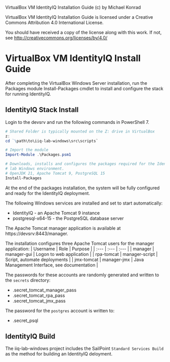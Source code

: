 VirtualBox VM IdentityIQ Installation Guide (c) by Michael Konrad

VirtualBox VM IdentityIQ Installation Guide is licensed under a
Creative Commons Attribution 4.0 International License.

You should have received a copy of the license along with this
work. If not, see <http://creativecommons.org/licenses/by/4.0/>


# VirtualBox VM IdentityIQ Install Guide

After completing the VirtualBox Windows Server installation, run the 
Packages module Install-Packages cmdlet to install and configure the 
stack for running IdentityIQ.


## IdentityIQ Stack Install

Login to the devsrv and run the following commands in PowerShell 7.

```PowerShell
# Shared Folder is typically mounted on the Z: drive in VirtualBox
z:
cd `\path\to\iiq-lab-windows\src\scripts`

# Import the module
Import-Module .\Packages.psm1

# Downloads, installs and configures the packages required for the IdentityIQ 
# lab Windows environment.
# OpenJDK 21, Apache Tomcat 9, PostgreSQL 15
Install-Packages
```

At the end of the packages installation, the system will be fully configured 
and ready for the IdentityIQ deployment. 

The following Windows services are installed and set to start automatically:
* IdentityIQ - an Apache Tomcat 9 instance
* postgresql-x64-15 - the PostgreSQL database server

The Apache Tomcat manager application is available at 
https://devsrv:8443/manager.

The installation configures three Apache Tomcat users for the manager 
application:
| Username    | Role   | Purpose |
| :--- | :--- | :--- |
| manager | manager-gui | Logon to web application |
| rpa-tomcat | manager-script | Script, automate deployments |
| jmx-tomcat | manager-jmx | Java Management Interface, see documentation |

The passwords for these accounts are randomly generated and written to the 
`secrets` directory:
* .secret_tomcat_manager_pass
* .secret_tomcat_rpa_pass
* .secret_tomcat_jmx_pass

The password for the `postgres` account is written to:
* .secret_psql



## IdentityIQ Build

The iiq-lab-windows project includes the SailPoint `Standard Services Build` 
as the method for building an IdentityIQ deloyment.

